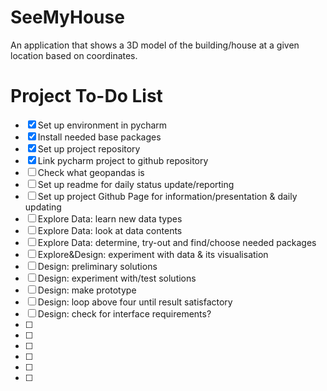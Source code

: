 # SeeMyHouse
An application that shows a 3D model of the building/house at a given location based on coordinates.

# Project To-Do List
- [x] Set up environment in pycharm
- [X] Install needed base packages
- [x] Set up project repository
- [x] Link pycharm project to github repository
- [ ] Check what geopandas is
- [ ] Set up readme for daily status update/reporting
- [ ] Set up project Github Page for information/presentation & daily updating
- [ ] Explore Data: learn new data types
- [ ] Explore Data: look at data contents
- [ ] Explore Data: determine, try-out and find/choose needed packages
- [ ] Explore&Design: experiment with data & its visualisation
- [ ] Design: preliminary solutions
- [ ] Design: experiment with/test solutions
- [ ] Design: make prototype
- [ ] Design: loop above four until result satisfactory
- [ ] Design: check for interface requirements?
- [ ] 
- [ ]
- [ ]
- [ ]
- [ ]
- [ ]
